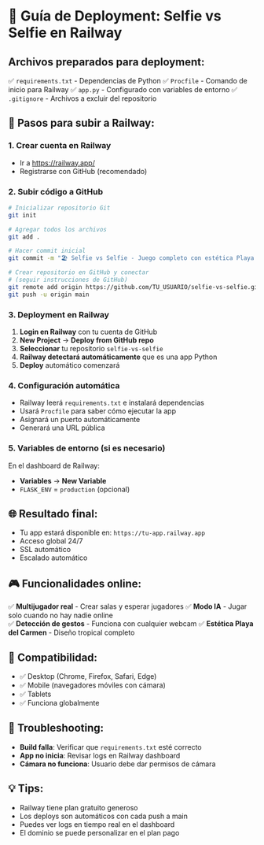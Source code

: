 # 🚂 Guía de Deployment: Selfie vs Selfie en Railway

## Archivos preparados para deployment:

✅ `requirements.txt` - Dependencias de Python
✅ `Procfile` - Comando de inicio para Railway
✅ `app.py` - Configurado con variables de entorno
✅ `.gitignore` - Archivos a excluir del repositorio

## 🎯 Pasos para subir a Railway:

### 1. Crear cuenta en Railway

- Ir a https://railway.app/
- Registrarse con GitHub (recomendado)

### 2. Subir código a GitHub

```bash
# Inicializar repositorio Git
git init

# Agregar todos los archivos
git add .

# Hacer commit inicial
git commit -m "🏖️ Selfie vs Selfie - Juego completo con estética Playa del Carmen"

# Crear repositorio en GitHub y conectar
# (seguir instrucciones de GitHub)
git remote add origin https://github.com/TU_USUARIO/selfie-vs-selfie.git
git push -u origin main
```

### 3. Deployment en Railway

1. **Login en Railway** con tu cuenta de GitHub
2. **New Project** → **Deploy from GitHub repo**
3. **Seleccionar** tu repositorio `selfie-vs-selfie`
4. **Railway detectará automáticamente** que es una app Python
5. **Deploy** automático comenzará

### 4. Configuración automática

- Railway leerá `requirements.txt` e instalará dependencias
- Usará `Procfile` para saber cómo ejecutar la app
- Asignará un puerto automáticamente
- Generará una URL pública

### 5. Variables de entorno (si es necesario)

En el dashboard de Railway:

- **Variables** → **New Variable**
- `FLASK_ENV` = `production` (opcional)

## 🌐 Resultado final:

- Tu app estará disponible en: `https://tu-app.railway.app`
- Acceso global 24/7
- SSL automático
- Escalado automático

## 🎮 Funcionalidades online:

✅ **Multijugador real** - Crear salas y esperar jugadores
✅ **Modo IA** - Jugar solo cuando no hay nadie online  
✅ **Detección de gestos** - Funciona con cualquier webcam
✅ **Estética Playa del Carmen** - Diseño tropical completo

## 📱 Compatibilidad:

- ✅ Desktop (Chrome, Firefox, Safari, Edge)
- ✅ Mobile (navegadores móviles con cámara)
- ✅ Tablets
- ✅ Funciona globalmente

## 🔧 Troubleshooting:

- **Build falla**: Verificar que `requirements.txt` esté correcto
- **App no inicia**: Revisar logs en Railway dashboard
- **Cámara no funciona**: Usuario debe dar permisos de cámara

## 💡 Tips:

- Railway tiene plan gratuito generoso
- Los deploys son automáticos con cada push a main
- Puedes ver logs en tiempo real en el dashboard
- El dominio se puede personalizar en el plan pago
